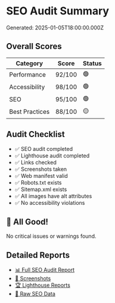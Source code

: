 # SEO Audit Summary

Generated: 2025-01-05T18:00:00.000Z

## Overall Scores

| Category | Score | Status |
|----------|-------|--------|
| Performance | 92/100 | 🟢 |
| Accessibility | 98/100 | 🟢 |
| SEO | 95/100 | 🟢 |
| Best Practices | 88/100 | 🟡 |

## Audit Checklist

- ✅ SEO audit completed
- ✅ Lighthouse audit completed
- ✅ Links checked
- ✅ Screenshots taken
- ✅ Web manifest valid
- ✅ Robots.txt exists
- ✅ Sitemap.xml exists
- ✅ All images have alt attributes
- ✅ No accessibility violations

## 🎉 All Good!

No critical issues or warnings found.

## Detailed Reports

- [📊 Full SEO Audit Report](./SEO_AUDIT.md)
- [📸 Screenshots](./screens/)
- [🏆 Lighthouse Reports](./lhci/)
- [📄 Raw SEO Data](./seo-audit-raw.json)